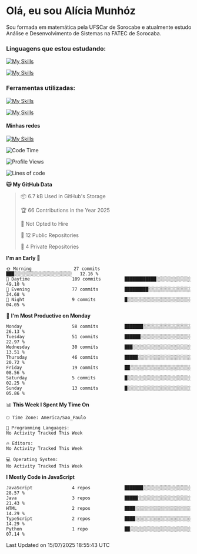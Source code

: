 # Olá, eu sou Alícia Munhóz

<p>Sou formada em matemática pela UFSCar de Sorocabe e atualmente estudo Análise e Desenvolvimento de Sistemas na FATEC de Sorocaba.</p>

### Linguagens que estou estudando:

[![My Skills](https://skillicons.dev/icons?i=js,ts,html,css)](https://skillicons.dev)


[![My Skills](https://skillicons.dev/icons?i=nodejs,java,py,latex)](https://skillicons.dev)

### Ferramentas utilizadas:

[![My Skills](https://skillicons.dev/icons?i=vscode,discord,figma,git)](https://skillicons.dev)

[![My Skills](https://skillicons.dev/icons?i=github,gmail,mongodb,sublime)](https://skillicons.dev)

#### Minhas redes
[![My Skills](https://skillicons.dev/icons?i=linkedin)](https://www.linkedin.com/in/aliciamunhozfrancodecamargo/)

<!--START_SECTION:waka-->
![Code Time](http://img.shields.io/badge/Code%20Time-285%20hrs%2049%20mins-blue)

![Profile Views](http://img.shields.io/badge/Profile%20Views-0-blue)

![Lines of code](https://img.shields.io/badge/From%20Hello%20World%20I%27ve%20Written-77.0%20thousand%20lines%20of%20code-blue)

**🐱 My GitHub Data** 

> 📦 6.7 kB Used in GitHub's Storage 
 > 
> 🏆 66 Contributions in the Year 2025
 > 
> 🚫 Not Opted to Hire
 > 
> 📜 12 Public Repositories 
 > 
> 🔑 4 Private Repositories 
 > 
**I'm an Early 🐤** 

```text
🌞 Morning                27 commits          ███░░░░░░░░░░░░░░░░░░░░░░   12.16 % 
🌆 Daytime                109 commits         ████████████░░░░░░░░░░░░░   49.10 % 
🌃 Evening                77 commits          █████████░░░░░░░░░░░░░░░░   34.68 % 
🌙 Night                  9 commits           █░░░░░░░░░░░░░░░░░░░░░░░░   04.05 % 
```
📅 **I'm Most Productive on Monday** 

```text
Monday                   58 commits          ███████░░░░░░░░░░░░░░░░░░   26.13 % 
Tuesday                  51 commits          ██████░░░░░░░░░░░░░░░░░░░   22.97 % 
Wednesday                30 commits          ███░░░░░░░░░░░░░░░░░░░░░░   13.51 % 
Thursday                 46 commits          █████░░░░░░░░░░░░░░░░░░░░   20.72 % 
Friday                   19 commits          ██░░░░░░░░░░░░░░░░░░░░░░░   08.56 % 
Saturday                 5 commits           █░░░░░░░░░░░░░░░░░░░░░░░░   02.25 % 
Sunday                   13 commits          █░░░░░░░░░░░░░░░░░░░░░░░░   05.86 % 
```


📊 **This Week I Spent My Time On** 

```text
🕑︎ Time Zone: America/Sao_Paulo

💬 Programming Languages: 
No Activity Tracked This Week

🔥 Editors: 
No Activity Tracked This Week

💻 Operating System: 
No Activity Tracked This Week
```

**I Mostly Code in JavaScript** 

```text
JavaScript               4 repos             ███████░░░░░░░░░░░░░░░░░░   28.57 % 
Java                     3 repos             █████░░░░░░░░░░░░░░░░░░░░   21.43 % 
HTML                     2 repos             ████░░░░░░░░░░░░░░░░░░░░░   14.29 % 
TypeScript               2 repos             ████░░░░░░░░░░░░░░░░░░░░░   14.29 % 
Python                   1 repo              ██░░░░░░░░░░░░░░░░░░░░░░░   07.14 % 
```




 Last Updated on 15/07/2025 18:55:43 UTC
<!--END_SECTION:waka-->
